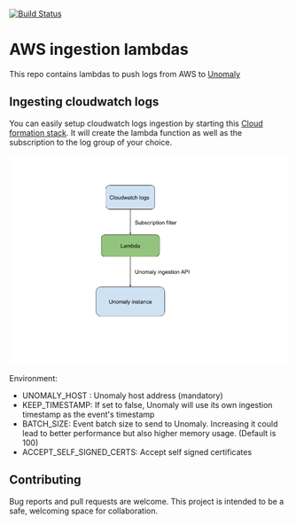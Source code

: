 
[![Build Status](https://travis-ci.org/unomaly/aws-ingestion.svg?branch=master)](https://travis-ci.org/unomaly/aws-ingestion)


# AWS ingestion lambdas

This repo contains lambdas to push logs from AWS to [Unomaly](https://unomaly.com)


## Ingesting cloudwatch logs


You can easily setup cloudwatch logs ingestion by starting this [Cloud formation stack](https://console.aws.amazon.com/cloudformation/home#/stacks/new?stackName=unomaly-cloudwatch&templateURL=https://s3-eu-west-1.amazonaws.com/unomaly/releases/aws/cloudwatch-0.1.0/sam-cloudwatch-logs.yml).
It will create the lambda function as well as the subscription to the log group of your choice.

![Cloudwatch lambda architecture](cloudwatch/architecture.png)

Environment:

- UNOMALY_HOST : Unomaly host address (mandatory)
- KEEP_TIMESTAMP: If set to false, Unomaly will use its own ingestion timestamp as the event's timestamp
- BATCH_SIZE: Event batch size to send to Unomaly. Increasing it could lead to better performance but also higher memory usage. (Default is 100)
- ACCEPT_SELF_SIGNED_CERTS: Accept self signed certificates 

 

## Contributing
 
 Bug reports and pull requests are welcome. This project is intended to
 be a safe, welcoming space for collaboration.